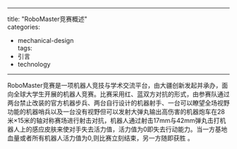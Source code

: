
---  
title: "RoboMaster竞赛概述"  
categories:  
  - mechanical-design  
tags: 
  - 引言 
  - technology  
---  

RoboMaster竞赛是一项机器人竞技与学术交流平台，由大疆创新发起并承办，面向全球大学生开展的机器人竞赛。比赛采用红、蓝双方对抗的形式，由参赛队通过两台禁止改装的官方机器步兵、两台自行设计的机器射手、一台可以瞭望全场视野功能的机器哨兵以及一台没有视野但可以发射大弹丸输出高伤害的机器炮车在28米×15米的轴对称赛场进行射击对抗，机器人通过射击17mm与42mm弹丸击打机器人上的感应皮肤来使对手失去活力值，活力值为0即失去行动能力。当一方基地血量或者所有机器人活力值为0,则比赛立刻结束，另一方随即获胜 。  
